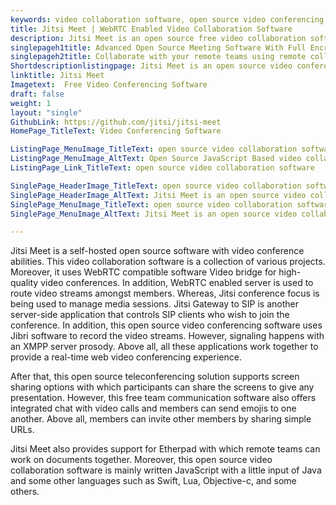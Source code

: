 ```yaml
---
keywords: video collaboration software, open source video conferencing software, remote collaboration software, open source meeting software, free team communication software
title: Jitsi Meet | WebRTC Enabled Video Collaboration Software
description: Jitsi Meet is an open source free video collaboration software. It is flexible, secure, extensible, easy to set up, offers built-in encryption, and HD Audio.
singlepageh1title: Advanced Open Source Meeting Software With Full Encryption
singlepageh2title: Collaborate with your remote teams using remote collaboration software. It offers a wide range of features such as Etherpad support, screen sharing, and more.
Shortdescriptionlistingpage: Jitsi Meet is an open source video conferencing solution. This video collaboration software is WebRTC compatible and offers many features including encrypted multi party video conferencing.
linktitle: Jitsi Meet
Imagetext:  Free Video Conferencing Software
draft: false
weight: 1
layout: "single"
GithubLink: https://github.com/jitsi/jitsi-meet
HomePage_TitleText: Video Conferencing Software

ListingPage_MenuImage_TitleText: open source video collaboration software
ListingPage_MenuImage_AltText: Open Source JavaScript Based video collaboration software
ListingPage_Link_TitleText: open source video collaboration software

SinglePage_HeaderImage_TitleText: open source video collaboration software
SinglePage_HeaderImage_AltText: Jitsi Meet is an open source video collaboration software
SinglePage_MenuImage_TitleText: open source video collaboration software
SinglePage_MenuImage_AltText: Jitsi Meet is an open source video collaboration software

---
```


Jitsi Meet is a self-hosted open source software with video conference abilities. This video collaboration software is a collection of various projects. Moreover, it uses WebRTC compatible software Video bridge for high-quality video conferences. In addition, WebRTC enabled server is used to route video streams amongst members. Whereas, Jitsi conference focus is being used to manage media sessions. Jitsi Gateway to SIP is another server-side application that controls SIP clients who wish to join the conference. In addition, this open source video conferencing software uses Jibri software to record the video streams. However, signaling happens with an XMPP server prosody. Above all, all these applications work together to provide a real-time web video conferencing experience.

After that, this open source teleconferencing solution supports screen sharing options with which participants can share the screens to give any presentation. However, this free team communication software also offers integrated chat with video calls and members can send emojis to one another. Above all, members can invite other members by sharing simple URLs.

Jitsi Meet also provides support for Etherpad with which remote teams can work on documents together. Moreover, this open source video collaboration software is mainly written JavaScript with a little input of Java and some other languages such as Swift, Lua, Objective-c, and some others.
